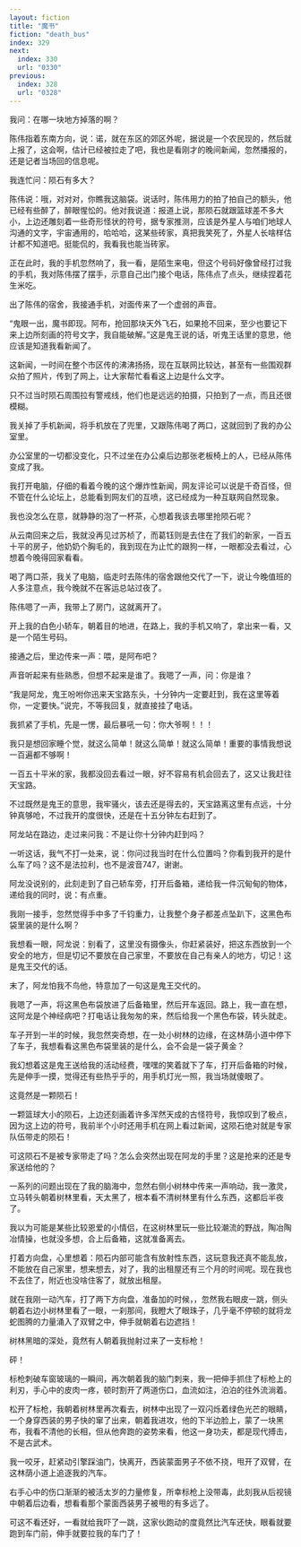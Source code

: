 ```yaml
---
layout: fiction
title: "魔书"
fiction: "death_bus"
index: 329
next:
  index: 330
  url: "0330"
previous:
  index: 328
  url: "0328"
---
```

我问：在哪一块地方掉落的啊？

陈伟指着东南方向，说：诺，就在东区的郊区外呢，据说是一个农民现的，然后就上报了，这会啊，估计已经被拉走了吧，我也是看刚才的晚间新闻，忽然播报的，还是记者当场回的信息呢。

我连忙问：陨石有多大？

陈伟说：哦，对对对，你瞧我这脑袋。说话时，陈伟用力的拍了拍自己的额头，他已经有些醉了，醉眼惺忪的。他对我说道：报道上说，那陨石就跟篮球差不多大小，上边还雕刻着一些奇形怪状的符号，据专家推测，应该是外星人与咱们地球人沟通的文字，宇宙通用的，哈哈哈，这某些砖家，真把我笑死了，外星人长啥样估计都不知道吧。挺能侃的，我看我也能当砖家。

正在此时，我的手机忽然响了，我一看，是陌生来电，但这个号码好像曾经打过我的手机，我对陈伟摆了摆手，示意自己出门接个电话，陈伟点了点头，继续捏着花生米吃。

出了陈伟的宿舍，我接通手机，对面传来了一个虚弱的声音。

“鬼眼一出，魔书即现。阿布，抢回那块天外飞石，如果抢不回来，至少也要记下来上边所刻画的符号文字，我自能破解。”这是鬼王说的话，听鬼王话里的意思，他应该是知道我看新闻了。

这新闻，一时间在整个市区传的沸沸扬扬，现在互联网比较达，甚至有一些围观群众拍了照片，传到了网上，让大家帮忙看看这上边是什么文字。

只不过当时陨石周围拉有警戒线，他们也是远远的拍摄，只拍到了一点，而且还很模糊。

我关掉了手机新闻，将手机放在了兜里，又跟陈伟喝了两口，这就回到了我的办公室里。

办公室里的一切都没变化，只不过坐在办公桌后边那张老板椅上的人，已经从陈伟变成了我。

我打开电脑，仔细的看着今晚的这个爆炸性新闻，网友评论可以说是千奇百怪，但不管在什么论坛上，总能看到网友们的互喷，这已经成为一种互联网自然现象。

我也没怎么在意，就静静的泡了一杯茶，心想着我该去哪里抢陨石呢？

从云南回来之后，我就没再见过苏桢了，而葛钰则是去住在了我们的新家，一百五十平的房子，他奶奶个胸毛的，我到现在为止忙的跟狗一样，一眼都没去看过，心想着今晚得回家看看。

喝了两口茶，我关了电脑，临走时去陈伟的宿舍跟他交代了一下，说让今晚值班的人多注意点，我今晚就不在客运总站过夜了。

陈伟嗯了一声，我带上了房门，这就离开了。

开上我的白色小轿车，朝着目的地进，在路上，我的手机又响了，拿出来一看，又是一个陌生号码。

接通之后，里边传来一声：喂，是阿布吧？

声音听起来有些熟悉，但想不起来是谁了。我嗯了一声，问：你是谁？

“我是阿龙，鬼王吩咐你迅来天宝路东头，十分钟内一定要赶到，我在这里等着你，一定要快。”说完，不等我回复，就直接挂了电话。

我抓紧了手机，先是一愣，最后暴吼一句：你大爷啊！！！

我只是想回家睡个觉，就这么简单！就这么简单！就这么简单！重要的事情我想说一百遍都不够啊！

一百五十平米的家，我都没回去看过一眼，好不容易有机会回去了，这又让我赶往天宝路。

不过既然是鬼王的意思，我牢骚火，该去还是得去的，天宝路离这里有点远，十分钟真够呛，不过我开的度很快，还是在十五分钟左右赶到了。

阿龙站在路边，走过来问我：不是让你十分钟内赶到吗？

一听这话，我气不打一处来，说：你问过我当时在什么位置吗？你看到我开的是什么车了吗？这不是法拉利，也不是波音747，谢谢。

阿龙没说别的，此刻走到了自己轿车旁，打开后备箱，递给我一件沉甸甸的物体，递给我的同时，说：有点重。

我刚一接手，忽然觉得手中多了千钧重力，让我整个身子都差点坠趴下，这黑色布袋里装的是什么啊？

我想看一眼，阿龙说：别看了，这里没有摄像头，你赶紧装好，把这东西放到一个安全的地方，但是切记不要放在自己家里，不要放在自己有亲人的地方，切记！这是鬼王交代的话。

末了，阿龙怕我不鸟他，特意加了一句这是鬼王交代的。

我嗯了一声，将这黑色布袋放进了后备箱里，然后开车返回。路上，我一直在想，这阿龙是个神经病吧？打电话让我匆匆的来，然后给我一个黑色布袋，转头就走。

车子开到一半的时候，我忽然突奇想，在一处小树林的边缘，在这林荫小道中停下了车子，我想看看这黑色布袋里装的是什么，会不会是一袋子黄金？

我幻想着这是鬼王送给我的活动经费，嘿嘿的笑着就下了车，打开后备箱的时候，先是伸手一摸，觉得还有些热乎乎的，用手机灯光一照，我当场就傻眼了。

这竟然是一颗陨石！

一颗篮球大小的陨石，上边还刻画着许多浑然天成的古怪符号，我惊叹到了极点，因为这上边的符号，我前半个小时还用手机在网上看过新闻，这陨石绝对就是专家队伍带走的陨石！

可这陨石不是被专家带走了吗？怎么会突然出现在阿龙的手里？这是抢来的还是专家送给他的？

一系列的问题出现在了我的脑海中，忽然右侧小树林中传来一声响动，我一激灵，立马转头朝着树林里看，天太黑了，根本看不清树林里有什么东西，这都后半夜了。

我以为可能是某些比较恩爱的小情侣，在这树林里玩一些比较潮流的野战，陶冶陶冶情操，也就没多想，合上后备箱，这就准备离去。

打着方向盘，心里想着：陨石内部可能含有放射性东西，这玩意我还真不能乱放，不能放在自己家里，想来想去，对了，我的出租屋还有三个月的时间呢。现在我也不去住了，附近也没啥住客了，就放出租屋。

就在我刚一动汽车，打了两下方向盘，准备加的时候，，忽然我右眼皮一跳，侧头朝着右边小树林里看了一眼，一刹那间，我瞪大了眼珠子，几乎毫不停顿的就将龙蛇图腾的力量涌入了双臂之中，伸手就朝着右边遮挡！

树林黑暗的深处，竟然有人朝着我抛射过来了一支标枪！

砰！

标枪刺破车窗玻璃的一瞬间，再次朝着我的脑门刺来，我一把伸手抓住了标枪上的利刃，手心中的皮肉一疼，顿时割开了两道伤口，血流如注，泊泊的往外流淌着。

松开了标枪，我朝着树林里再次看去，树林中出现了一双闪烁着绿色光芒的眼睛，一个身穿西装的男子快的窜了出来，朝着我进攻，他的下半边脸上，蒙了一块黑布，我看不清他的长相，但从他奔跑的姿势来看，他这一身功夫，都是现代搏击，不是古武术。

我一咬牙，赶紧动引擎踩油门，快离开，西装蒙面男子不依不挠，甩开了双臂，在这林荫小道上追逐我的汽车。

右手心中的伤口渐渐的被活太岁的力量修复，所幸标枪上没带毒，此刻我从后视镜中朝着后边看，想看看那个蒙面西装男子被甩的有多远了。

可这不看还好，一看就给我吓了一跳，这家伙跑动的度竟然比汽车还快，眼看就要跑到车门前，伸手就要拉我的车门了！